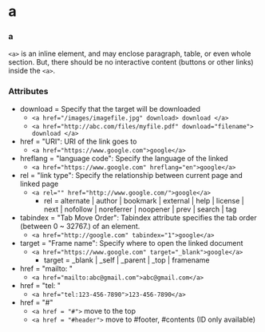# a



### a

`<a>` is an inline element, and may enclose paragraph, table, or even whole section. But, there should be no interactive content \(buttons or other links\) inside the `<a>`.

### Attributes

* download = Specify that the target will be downloaded
  * `<a href="/images/imagefile.jpg" download> download </a>`
  * `<a href="http://abc.com/files/myfile.pdf" download="filename"> download </a>`
* href = "URI": URI of the link goes to
  * `<a href="https://www.google.com">google</a>`
* hreflang = "language code": Specify the language of the linked
  * `<a href="https://www.google.com" hreflang="en">google</a>`
* rel = "link type": Specify the relationship between current page and linked page
  * `<a rel="" href="http://www.google.com/">google</a>`
    * rel = alternate \| author \| bookmark \| external \| help \| license \| next \| nofollow \| noreferrer \| noopener \| prev \| search \| tag
* tabindex = "Tab Move Order": Tabindex attribute specifies the tab order \(between 0 ~ 32767.\) of an element.
  * `<a href="http://google.com" tabindex="1">google</a>`
* target = "Frame name": Specify where to open the linked document
  * `<a href="https://www.google.com" target="_blank">google</a>`
    * target = \_blank \| \_self \| \_parent \| \_top \| framename
* href = "mailto: "
  * `<a href="mailto:abc@gmail.com">abc@gmail.com</a>`
* href = "tel: "
  * `<a href="tel:123-456-7890">123-456-7890</a>`
* href = "\#"
  * `<a href = "#">` move to the top
  * `<a href = "#header">` move to \#footer, \#contents \(ID only available\)

